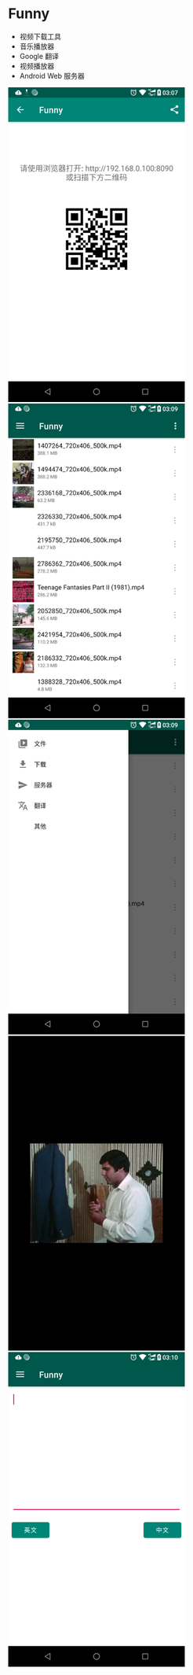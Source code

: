 # Funny

* 视频下载工具
* 音乐播放器
* Google 翻译
* 视频播放器
* Android Web 服务器

<div>
<img width="360" src="screenshots/screen1.png"/>
<img width="360" src="screenshots/screen2.png"/>
<img width="360" src="screenshots/screen3.png"/>
<img width="360" src="screenshots/screen4.png"/>
<img width="360" src="screenshots/screen5.png"/>
</div>
